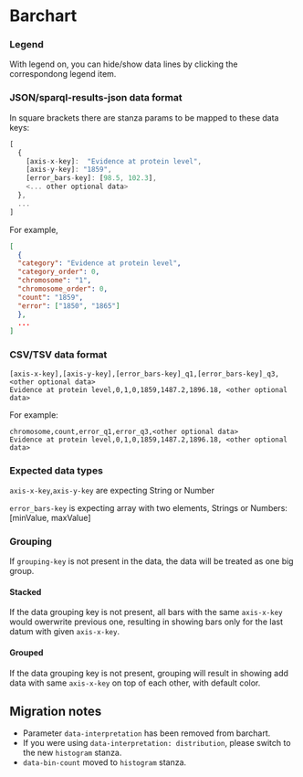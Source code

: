 # Barchart

### Legend

With legend on, you can hide/show data lines by clicking the correspondong legend item.

### JSON/sparql-results-json data format

In square brackets there are stanza params to be mapped to these data keys:

```js
[
  {
    [axis-x-key]:  "Evidence at protein level",
    [axis-y-key]: "1859",
    [error_bars-key]: [98.5, 102.3],
    <... other optional data>
  },
  ...
]
```

For example,

```json
[
  {
  "category": "Evidence at protein level",
  "category_order": 0,
  "chromosome": "1",
  "chromosome_order": 0,
  "count": "1859",
  "error": ["1850", "1865"]
  },
  ...
]

```

### CSV/TSV data format

```csv
[axis-x-key],[axis-y-key],[error_bars-key]_q1,[error_bars-key]_q3,<other optional data>
Evidence at protein level,0,1,0,1859,1487.2,1896.18, <other optional data>
```

For example:

```csv
chromosome,count,error_q1,error_q3,<other optional data>
Evidence at protein level,0,1,0,1859,1487.2,1896.18, <other optional data>
```

### Expected data types

`axis-x-key`,`axis-y-key` are expecting String or Number

`error_bars-key` is expecting array with two elements, Strings or Numbers: [minValue, maxValue]

### Grouping

If `grouping-key` is not present in the data, the data will be treated as one big group.

#### Stacked

If the data grouping key is not present, all bars with the same `axis-x-key` would owerwrite previous one, resulting in showing bars only for the last datum with given `axis-x-key`.

#### Grouped

If the data grouping key is not present, grouping will result in showing add data with same `axis-x-key` on top of each other, with default color.

## Migration notes

- Parameter `data-interpretation` has been removed from barchart.
- If you were using `data-interpretation: distribution`, please switch to the new `histogram` stanza.
- `data-bin-count` moved to `histogram` stanza.
